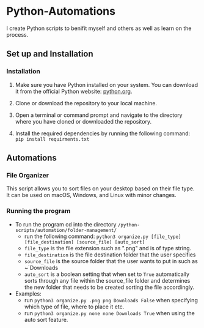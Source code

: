 # Python-Automations
I create Python scripts to benifit myself and others as well as learn on the process.

## Set up and Installation 

### Installation

1. Make sure you have Python installed on your system. You can download it from the official Python website: [python.org](https://www.python.org/downloads/).

2. Clone or download the repository to your local machine.

3. Open a terminal or command prompt and navigate to the directory where you have cloned or downloaded the repository.

4. Install the required dependencies by running the following command:
    `pip install requirments.txt`


## Automations 

### File Organizer

This script allows you to sort files on your desktop based on their file type. It can be used on macOS, Windows, and Linux with minor changes.

### Running the program
+ To run the program cd into the directory `/python-scripts/automation/folder-management/`
  + run the following command: `python3 organize.py [file_type] [file_destination] [source_file] [auto_sort]`
  + `file_type` is the file extension such as ".png" and is of type string.
  + `file_destination` is the file destination folder that the user specifies
  + `source_file` is the source folder that the user wants to put in such as ~`Downloads
  + `auto_sort` is a boolean setting that when set to `True` automatically sorts through any file within the source_file folder and determines the new folder that needs to be created sorting the file accordingly.
+ Examples:
  + run `python3 organize.py .png png Downloads False` when specifying which type of file, where to place it etc.
  + run `python3 organize.py none none Downloads True` when using the auto sort feature.


